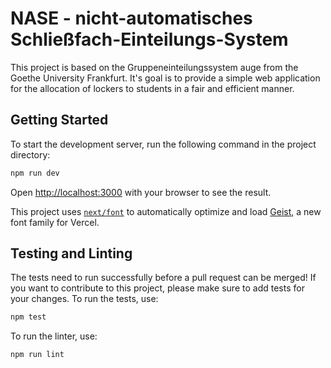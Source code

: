 # NASE - nicht-automatisches Schließfach-Einteilungs-System

This project is based on the Gruppeneinteilungssystem auge from the Goethe University Frankfurt. It's goal is to provide a simple web application for the allocation of lockers to students in a fair and efficient manner.

## Getting Started

To start the development server, run the following command in the project directory:

```bash
npm run dev
```

Open [http://localhost:3000](http://localhost:3000) with your browser to see the result.

This project uses [`next/font`](https://nextjs.org/docs/app/building-your-application/optimizing/fonts) to automatically optimize and load [Geist](https://vercel.com/font), a new font family for Vercel.

## Testing and Linting

The tests need to run successfully before a pull request can be merged! If you want to contribute to this project, please make sure to add tests for your changes. To run the tests, use:

```bash
npm test
```

To run the linter, use: 

```bash
npm run lint
```
